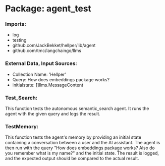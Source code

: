 # Package: agent_test

### Imports:
- log
- testing
- github.com/JackBekket/hellper/lib/agent
- github.com/tmc/langchaingo/llms

### External Data, Input Sources:
- Collection Name: 'Hellper'
- Query: How does embeddings package works?
- initialstate: []llms.MessageContent

### Test_Search:
This function tests the autonomous semantic_search agent. It runs the agent with the given query and logs the result.

### TestMemory:
This function tests the agent's memory by providing an initial state containing a conversation between a user and the AI assistant. The agent is then run with the query "How does embeddings package works? Also do you remember what is my name?" and the initial state. The result is logged, and the expected output should be compared to the actual result.

